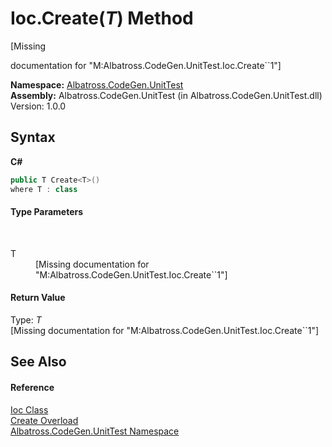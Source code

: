 # Ioc.Create(*T*) Method 
 

\[Missing <summary> documentation for "M:Albatross.CodeGen.UnitTest.Ioc.Create``1"\]

**Namespace:**&nbsp;<a href="N_Albatross_CodeGen_UnitTest.md">Albatross.CodeGen.UnitTest</a><br />**Assembly:**&nbsp;Albatross.CodeGen.UnitTest (in Albatross.CodeGen.UnitTest.dll) Version: 1.0.0

## Syntax

**C#**<br />
``` C#
public T Create<T>()
where T : class

```


#### Type Parameters
&nbsp;<dl><dt>T</dt><dd>\[Missing <typeparam name="T"/> documentation for "M:Albatross.CodeGen.UnitTest.Ioc.Create``1"\]</dd></dl>

#### Return Value
Type: *T*<br />\[Missing <returns> documentation for "M:Albatross.CodeGen.UnitTest.Ioc.Create``1"\]

## See Also


#### Reference
<a href="T_Albatross_CodeGen_UnitTest_Ioc.md">Ioc Class</a><br /><a href="Overload_Albatross_CodeGen_UnitTest_Ioc_Create.md">Create Overload</a><br /><a href="N_Albatross_CodeGen_UnitTest.md">Albatross.CodeGen.UnitTest Namespace</a><br />